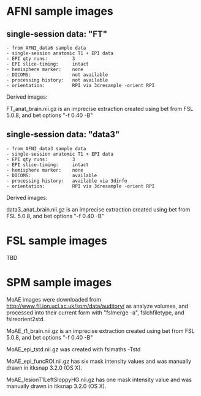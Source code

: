 # AFNI sample images

## single-session data: "FT"

```
- from AFNI_data6 sample data
- single-session anatomic T1 + EPI data
- EPI qty runs:         3
- EPI slice-timing:     intact
- hemisphere marker:    none
- DICOMS:               not available
- processing history:   not available
- orientation:          RPI via 3dresample -orient RPI
```

Derived images: 

FT_anat_brain.nii.gz is an imprecise extraction created using bet from FSL
5.0.8, and bet options "-f 0.40 -B"


## single-session data: "data3"

```
- from AFNI_data3 sample data
- single-session anatomic T1 + EPI data
- EPI qty runs:         3
- EPI slice-timing:     intact
- hemisphere marker:    none
- DICOMS:               available
- processing history:   available via 3dinfo
- orientation:          RPI via 3dresample -orient RPI
```

Derived images: 

data3_anat_brain.nii.gz is an imprecise extraction created using bet from FSL
5.0.8, and bet options "-f 0.40 -B"



# FSL sample images

TBD

# SPM sample images


MoAE images were downloaded from
http://www.fil.ion.ucl.ac.uk/spm/data/auditory/ as analyze volumes, and
processed into their current form with "fslmerge -a", fslchfiletype, and
fslreorient2std.

MoAE_t1_brain.nii.gz is an imprecise extraction created using bet from FSL
5.0.8, and bet options "-f 0.40 -B"

MoAE_epi_tstd.nii.gz was created with fslmaths -Tstd

MoAE_epi_funcROI.nii.gz has six mask intensity values and was manually drawn in
itksnap 3.2.0 (OS X).

MoAE_lesionT1LeftSloppyHG.nii.gz has one mask intensity value and was manually drawn in
itksnap 3.2.0 (OS X).
